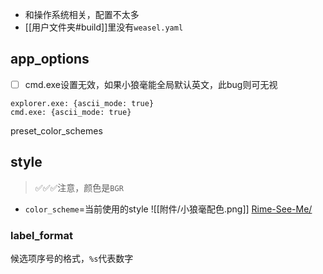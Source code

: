 - 和操作系统相关，配置不太多
- [[用户文件夹#build]]里没有`weasel.yaml`
## app_options
- [ ] cmd.exe设置无效，如果小狼毫能全局默认英文，此bug则可无视
```
explorer.exe: {ascii_mode: true}
cmd.exe: {ascii_mode: true}
```
preset_color_schemes

## style
> ✅✅✅注意，颜色是`BGR`
- `color_scheme`=当前使用的style
![[附件/小狼毫配色.png]]
[Rime-See-Me/](https://bennyyip.github.io/Rime-See-Me/)
### label_format
候选项序号的格式，`%s`代表数字
